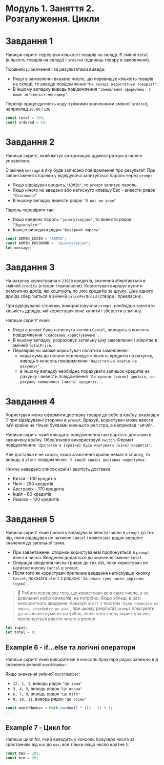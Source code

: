 # Модуль 1. Заняття 2. Розгалуження. Цикли

# Завдання 1

Напиши скрипт перевірки кількості товарів на складі. Є змінні `total` (кількість
товарів на складі) і `ordered` (одиниць товару в замовленні).

Порівняй ці значення і за результатами виведи:

- Якщо в замовленні вказано число, що перевищує кількість товарів на складі, то
  виведи повідомлення `"На складі недостатньо товарів!"`.
- В іншому випадку виводь повідомлення
  `"Замовлення оформлено, з вами зв'яжеться менеджер"`.

Перевір працездатність коду з різними значеннями змінної `ordered`, наприклад
`20`, `80` і `130`.

```js
const total = 100;
const ordered = 50;
```

# Завдання 2

Напиши скрипт, який імітує авторизацію адміністратора в панелі управління.

Є змінна `message` в яку буде записано повідомлення про результат. При
завантаженні сторінки у відвідувача запитується пароль через `prompt`:

- Якщо відвідувач вводить `"ADMIN"`, то `prompt` запитує пароль
- Якщо нічого не введено або натиснуто клавішу Esc - вивести рядок `"Скасовано"`
- В іншому випадку вивести рядок `"Я вас не знаю"`

Пароль перевіряти так:

- Якщо введено пароль `"jqueryismyjam"`, то вивести рядок `"Здрастуйте!"`
- Інакше виводити рядок `"Невірний пароль"`

```js
const ADMIN_LOGIN = 'ADMIN';
const ADMIN_PASSWORD = 'jqueryismyjam';
let message;
```

# Завдання 3

На рахунку користувача є `23580` кредитів, значення зберігається в змінній
`credits` (створи і привласни). Користувач вирішує купити ремонтних дроїд, які
коштують по `3000` кредитів за штуку. Ціна одного дроїда зберігається в змінній
`pricePerDroid` (створи і привласни).

При відвідуванні сторінки, використовуючи `prompt`, необхідно запитати кількість
дроїдів, які користувач хоче купити і зберегти в змінну.

Напиши скрипт який:

- Якщо в `prompt` була натиснута кнопка `Cancel`, виводить в консоль
  повідомлення `'Скасовано користувачем!'`.
- В іншому випадку, розраховує загальну ціну замовлення і зберігає в змінній
  `totalPrice`.
- Перевіряє чи зможе користувач оплатити замовлення:
  - якщо сума до оплати перевищує кількість кредитів на рахунку, виводь в
    консоль повідомлення `'Недостатньо коштів на рахунку!'`.
  - в іншому випадку необхідно порахувати залишок кредитів на рахунку і вивести
    повідомлення
    `'Ви купили [число] дроїдів, на рахунку залишилося [число] кредитів.'`.

# Завдання 4

Користувач може оформити доставку товару до себе в країну, вказавши її при
відвідуванні сторінки в `prompt`. Врахуй, користувач може ввести ім'я країни не
тільки буквами нижнього регістра, а наприклад `'кИтАЙ'`.

Напиши скрипт який виводить повідомлення про вартість доставки в зазначену
країну. Обов'язково використовуй `switch`. Формат повідомлення:
`'Доставка в [країна] буде коштувати [ціна] кредитів'`.

Але доставка є не скрізь, якщо зазначеної країни немає в списку, то виводь в
`alert` повідомлення `'У вашій країні доставка недоступна'`.

Нижче наведено список країн і вартість доставки.

- Китай - 100 кредитів
- Чилі - 250 кредитів
- Австралія - 170 кредитів
- Індія - 80 кредитів
- Ямайка - 120 кредитів

# Завдання 5

Напиши скрипт який просить відвідувача ввести число в `prompt` до тих пір, поки
відвідувач не натисне `Cancel` і кожен раз додає введене значення до загальної
суми.

- При завантаженні сторінки користувачеві пропонується в `prompt` ввести число.
  Введення додається до значення змінної `total`.
- Операція введення числа триває до тих пір, поки користувач не натисне кнопку
  `Cancel` в `prompt`.
- Після того як користувач припинив введення натиснувши кнопку `Cancel`,
  показати `alert` з рядком `'Загальна сума чисел дорівнює [сума]'`.

> 🔔 Робити перевірку того, що користувач ввів саме число, а не довільний набір
> символів, не потрібно. Якщо хочеш, в разі некоректного введення, показуй
> `alert` з текстом `'Було написано не число, спробуйте ще раз'`, при цьому
> результат `prompt` плюсувати до загальної суми не потрібно, після чого знову
> користувачеві пропонується ввести число в prompt.

```js
let input;
let total = 0;
```

## Example 6 - if...else та логічні оператори

Напиши скрипт який виводитиме в консоль браузера рядок залежно від значення
змінної `monthNumber`.

Якщо значення змінної `monthNumber`:

- `12, 1, 2`, виводь рядок `"Це зима"`
- `3, 4, 5`, виводь рядок `"Це весна"`
- `6, 7, 8`, виводь рядок `"Це літо"`
- `9, 10, 11`, виводь рядок `"Це осінь"`

```js
const monthNumber = Math.random() * (12 - 1) + 1;
...
```

## Example 7 - Цикл for

Напиши цикл for, який виводить у консоль браузера числа за зростанням від `min`
до `max`, але тільки якщо число кратне `5`.

```js
const max = 100;
const min = 20;
```
